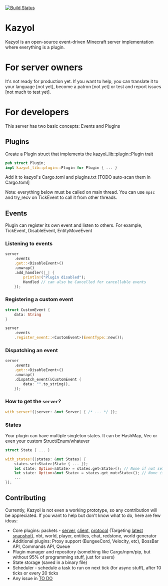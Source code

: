 [![Build Status](https://travis-ci.org/Iaiao/Kazyol.svg?branch=main)](https://travis-ci.org/Iaiao/Kazyol)
# Kazyol
Kazyol is an open-source event-driven Minecraft server implementation where everything is a plugin.

# For server owners
It's not ready for production yet. If you want to help, you can translate it to your language [not yet],
become a patron [not yet] or test and report issues [not much to test yet].

# For developers
This server has two basic concepts: Events and Plugins
## Plugins
Create a Plugin struct that implements the kazyol_lib::plugin::Plugin trait
```rust
pub struct Plugin;
impl kazyol_lib::plugin::Plugin for Plugin { ... }
```
Add it to kazyol's Cargo.toml and plugins.txt [TODO auto-scan them in Cargo.toml]

Note: everything below must be called on main thread. You can use `mpsc` and try_recv on TickEvent to call it
from other threads.
## Events
Plugin can register its own event and listen to others. For example, TickEvent, DisableEvent, EntityMoveEvent
### Listening to events
```rust
server
    .events
    .get::<DisableEvent>()
    .unwrap()
    .add_handler(|_| {
        println!("Plugin disabled");
        Handled // can also be Cancelled for cancellable events
    });
```
### Registering a custom event
```rust
struct CustomEvent {
    data: String
}

server
    .events
    .register_event::<CustomEvent>(EventType::new());
```
### Dispatching an event
```rust
server
    .events
    .get::<DisableEvent>()
    .unwrap()
    .dispatch_event(&CustomEvent {
        data: "".to_string(),
    });
```
### How to get the `server`?
```rust
with_server!(|server: &mut Server| { /* ... */ });
```
### States
Your plugin can have multiple singleton states.
It can be HashMap, Vec or even your custom Struct/Enum/whatever
```rust
struct State { ... }

with_states!(|states: &mut States| {
    states.set<State>(State { ... });
    let state: Option<&State> = states.get<State>(); // None if not set
    let state: Option<&mut State> = states.get_mut<State>(); // None if not set
    ...
});
```

## Contributing
Currently, Kazyol is not even a working prototype, so any contribution will be appreciated.
If you want to help but don't know what to do, here are few ideas:
- Core plugins: packets - [server](https://github.com/Iaiao/Kazyol/blob/main/protocol/src/serverbound_packet.rs), [client](https://github.com/Iaiao/Kazyol/blob/main/protocol/src/clientbound_packet.rs), [protocol](https://wiki.vg/Protocol) (Targeting [latest snapshot](https://wiki.vg/Pre-release_protocol)), nbt, world, player, entities, chat, redstone, world generator
- Additional plugins: Proxy support (BungeeCord, Velocity, etc), BossBar API, Commands API, Queue
- Plugin manager and repository (something like Cargo/npm/pip, but without 95% of programming stuff, just for users)
- State storage (saved in a binary file)
- Scheduler - schedule a task to run on next tick (for async stuff), after 10 ticks or every 20 ticks
- Any issue in [TO DO](https://github.com/Iaiao/Kazyol/projects/1)
